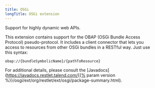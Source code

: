 ```yaml
---
title: OSGi
longTitle: OSGi extension
---
```

Support for highly dynamic web APIs.

This extension contains support for the OBAP (OSGi Bundle Access Protocol) pseudo-protocol. It includes a client connector that lets you access to resources from other OSGi bundles in a RESTful way. Just use this syntax:

    obap://{bundleSymbolicName}/{pathToResource}

For additional details, please consult the
[Javadocs](https://javadocs.restlet.talend.com/{{% param version %}}/osgi/ext/org/restlet/ext/osgi/package-summary.html).
